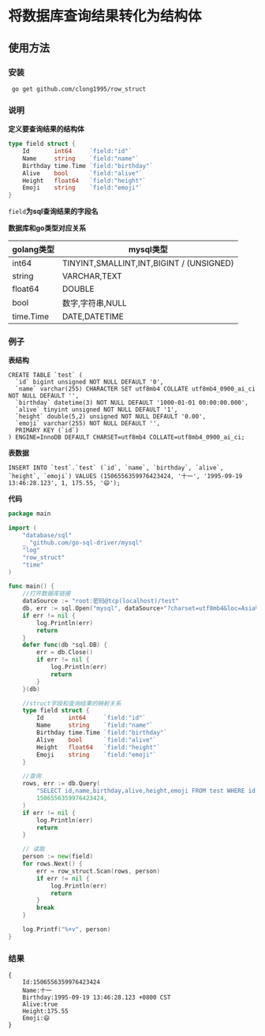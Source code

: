 # 将数据库查询结果转化为结构体

## 使用方法

### 安装
` go get github.com/clong1995/row_struct`
### 说明

**定义要查询结果的结构体**

```go
type field struct {
    Id       int64     `field:"id"`
    Name     string    `field:"name"`
    Birthday time.Time `field:"birthday"`
    Alive    bool      `field:"alive"`
    Height   float64   `field:"height"`
    Emoji    string    `field:"emoji"`
}
```  

`field`**为sql查询结果的字段名**

**数据库和go类型对应关系**  

| golang类型  | mysql类型                                  | 
|-----------|------------------------------------------|
| int64     | TINYINT,SMALLINT,INT,BIGINT / (UNSIGNED) | 
| string    | VARCHAR,TEXT                             | 
| float64   | DOUBLE                                   | 
| bool      | 数字,字符串,NULL                              | 
| time.Time | DATE,DATETIME                            | 

### 例子
**表结构**
```mysql
CREATE TABLE `test` (
  `id` bigint unsigned NOT NULL DEFAULT '0',
  `name` varchar(255) CHARACTER SET utf8mb4 COLLATE utf8mb4_0900_ai_ci NOT NULL DEFAULT '',
  `birthday` datetime(3) NOT NULL DEFAULT '1000-01-01 00:00:00.000',
  `alive` tinyint unsigned NOT NULL DEFAULT '1',
  `height` double(5,2) unsigned NOT NULL DEFAULT '0.00',
  `emoji` varchar(255) NOT NULL DEFAULT '',
  PRIMARY KEY (`id`)
) ENGINE=InnoDB DEFAULT CHARSET=utf8mb4 COLLATE=utf8mb4_0900_ai_ci;
```
**表数据**
```mysql
INSERT INTO `test`.`test` (`id`, `name`, `birthday`, `alive`, `height`, `emoji`) VALUES (1506556359976423424, '十一', '1995-09-19 13:46:28.123', 1, 175.55, '😄');
```
**代码**
```go
package main

import (
	"database/sql"
	_ "github.com/go-sql-driver/mysql"
	"log"
	"row_struct"
	"time"
)

func main() {
	//打开数据库链接
	dataSource := "root:密码@tcp(localhost)/test"
	db, err := sql.Open("mysql", dataSource+"?charset=utf8mb4&loc=Asia%2FShanghai&parseTime=true&multiStatements=true")
	if err != nil {
		log.Println(err)
		return
	}
	defer func(db *sql.DB) {
		err = db.Close()
		if err != nil {
			log.Println(err)
			return
		}
	}(db)

	//struct字段和查询结果的映射关系
	type field struct {
		Id       int64     `field:"id"`
		Name     string    `field:"name"`
		Birthday time.Time `field:"birthday"`
		Alive    bool      `field:"alive"`
		Height   float64   `field:"height"`
		Emoji    string    `field:"emoji"`
	}

	//查询
	rows, err := db.Query(
		"SELECT id,name,birthday,alive,height,emoji FROM test WHERE id = ? LIMIT 1",
		1506556359976423424,
	)
	if err != nil {
		log.Println(err)
		return
	}

	// 读取
	person := new(field)
	for rows.Next() {
		err = row_struct.Scan(rows, person)
		if err != nil {
			log.Println(err)
			return
		}
		break
	}

	log.Printf("%+v", person)
}
```

### 结果

```
{
    Id:1506556359976423424
    Name:十一 
    Birthday:1995-09-19 13:46:28.123 +0800 CST 
    Alive:true 
    Height:175.55 
    Emoji:😄
}
```